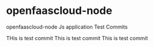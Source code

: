 # openfaascloud-node
openfaascloud-node Js application
Test Commits

THis is test commit
This is test commit
This is test commit
